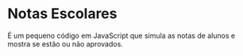 # Notas Escolares
 É um pequeno código em JavaScript que simula as notas de alunos e mostra se estão ou não aprovados.
